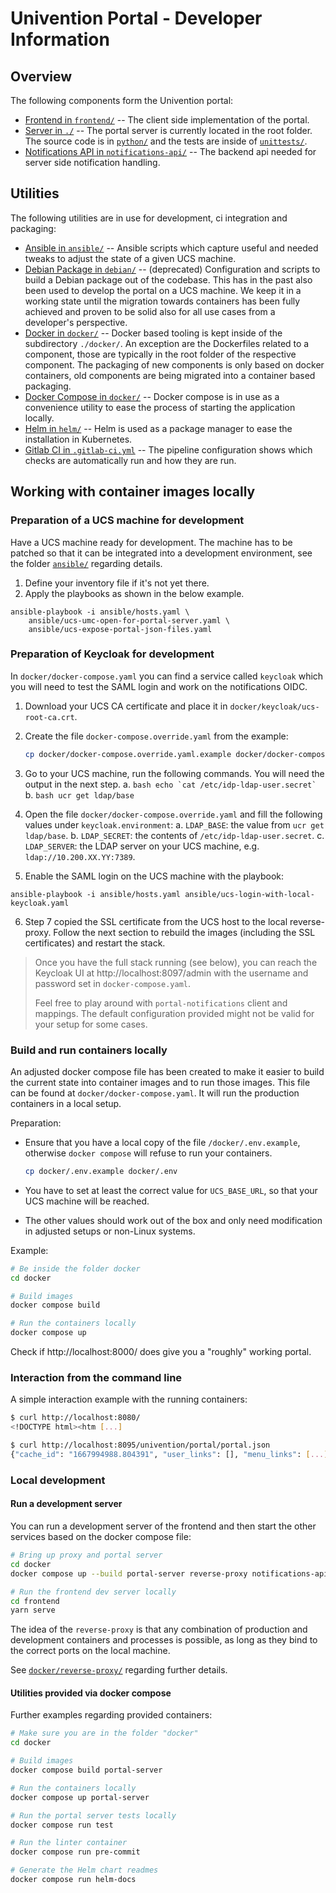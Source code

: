 # Univention Portal - Developer Information

## Overview

The following components form the Univention portal:

- [Frontend in `frontend/`](./frontend/) -- The client side implementation of
  the portal.
- [Server in `./`](./) -- The portal server is currently located in the root
  folder. The source code is in [`python/`](./python/) and the tests are inside
  of [`unittests/`](./unittests/).
- [Notifications API in `notifications-api/`](./notifications-api/) -- The
  backend api needed for server side notification handling.

## Utilities

The following utilities are in use for development, ci integration and
packaging:

- [Ansible in `ansible/`](./ansible/) -- Ansible scripts which capture useful
  and needed tweaks to adjust the state of a given UCS machine.
- [Debian Package in `debian/`](./debian/) -- (deprecated) Configuration and
  scripts to build a Debian package out of the codebase. This has in the past
  also been used to develop the portal on a UCS machine. We keep it in a working
  state until the migration towards containers has been fully achieved and
  proven to be solid also for all use cases from a developer's perspective.
- [Docker in `docker/`](./docker) -- Docker based tooling is kept inside of the
  subdirectory `./docker/`. An exception are the Dockerfiles related to a
  component, those are typically in the root folder of the respective component.
  The packaging of new components is only based on docker containers, old
  components are being migrated into a container based packaging.
- [Docker Compose in `docker/`](./docker) -- Docker compose is in use as a
  convenience utility to ease the process of starting the application locally.
- [Helm in `helm/`](./helm) -- Helm is used as a package manager to ease the
  installation in Kubernetes.
- [Gitlab CI in `.gitlab-ci.yml`](./.gitlab-ci.yml) -- The pipeline
  configuration shows which checks are automatically run and how they are run.

## Working with container images locally

### Preparation of a UCS machine for development

Have a UCS machine ready for development. The machine has to be patched so that
it can be integrated into a development environment, see the folder
[`ansible/`](./ansible/) regarding details.

1. Define your inventory file if it's not yet there.
2. Apply the playbooks as shown in the below example.

```shell
ansible-playbook -i ansible/hosts.yaml \
    ansible/ucs-umc-open-for-portal-server.yaml \
    ansible/ucs-expose-portal-json-files.yaml
```

### Preparation of Keycloak for development

In `docker/docker-compose.yaml` you can find a service called `keycloak` which
you will need to test the SAML login and work on the notifications OIDC.

1. Download your UCS CA certificate and place it in `docker/keycloak/ucs-root-ca.crt`.
2. Create the file `docker-compose.override.yaml` from the example:
    ```bash
    cp docker/docker-compose.override.yaml.example docker/docker-compose.override.yaml
    ```
3. Go to your UCS machine, run the following commands. You will need the output in the next step.
    a.
        ```bash
        echo `cat /etc/idp-ldap-user.secret`
        ```
    b.
        ```bash
        ucr get ldap/base
        ```
4. Open the file `docker/docker-compose.override.yaml` and fill the following values under `keycloak.environment`:
  a. `LDAP_BASE`: the value from `ucr get ldap/base`.
  b. `LDAP_SECRET`: the contents of `/etc/idp-ldap-user.secret`.
  c. `LDAP_SERVER`: the LDAP server on your UCS machine, e.g. `ldap://10.200.XX.YY:7389`.

5. Enable the SAML login on the UCS machine with the playbook:
  ```shell
  ansible-playbook -i ansible/hosts.yaml ansible/ucs-login-with-local-keycloak.yaml
  ```
6. Step 7 copied the SSL certificate from the UCS host to the local reverse-proxy.
   Follow the next section to rebuild the images (including the SSL certificates)
   and restart the stack.

> Once you have the full stack running (see below), you can reach the Keycloak
> UI at http://localhost:8097/admin with the username and password set in `docker-compose.yaml`.
>
> Feel free to play around with `portal-notifications` client and mappings.
> The default configuration provided might not be valid for your setup for some cases.

### Build and run containers locally

An adjusted docker compose file has been created to make it easier to build the
current state into container images and to run those images. This file can be
found at `docker/docker-compose.yaml`. It will run the production containers in
a local setup.

Preparation:

- Ensure that you have a local copy of the file `/docker/.env.example`, otherwise
  `docker compose` will refuse to run your containers.

  ```sh
  cp docker/.env.example docker/.env
  ```

- You have to set at least the correct value for `UCS_BASE_URL`, so that your
  UCS machine will be reached.

- The other values should work out of the box and only need modification in
  adjusted setups or non-Linux systems.

Example:

```sh
# Be inside the folder docker
cd docker

# Build images
docker compose build

# Run the containers locally
docker compose up
```

Check if http://localhost:8000/ does give you a "roughly" working portal.

### Interaction from the command line

A simple interaction example with the running containers:

```sh
$ curl http://localhost:8080/
<!DOCTYPE html><htm [...]

$ curl http://localhost:8095/univention/portal/portal.json
{"cache_id": "1667994988.804391", "user_links": [], "menu_links": [...]
```

### Local development

#### Run a development server

You can run a development server of the frontend and then start the other
services based on the docker compose file:

```sh
# Bring up proxy and portal server
cd docker
docker compose up --build portal-server reverse-proxy notifications-api

# Run the frontend dev server locally
cd frontend
yarn serve
```

The idea of the `reverse-proxy` is that any combination of production and
development containers and processes is possible, as long as they bind to the
correct ports on the local machine.

See [`docker/reverse-proxy/`](./docker/reverse-proxy/) regarding further
details.

#### Utilities provided via docker compose

Further examples regarding provided containers:

```sh
# Make sure you are in the folder "docker"
cd docker

# Build images
docker compose build portal-server

# Run the containers locally
docker compose up portal-server

# Run the portal server tests locally
docker compose run test

# Run the linter container
docker compose run pre-commit

# Generate the Helm chart readmes
docker compose run helm-docs
```
